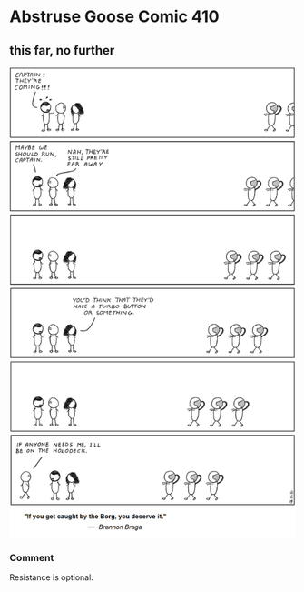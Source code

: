 # Abstruse Goose Comic 410
## this far, no further

![image](comics/i_find_the_borg_queen_to_be_strangely_attractive-just_sayin.png)
### Comment
Resistance is optional.
